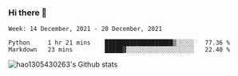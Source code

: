 ### Hi there 👋

<!--START_SECTION:waka-->
```text
Week: 14 December, 2021 - 20 December, 2021

Python     1 hr 21 mins    ███████████████████▒░░░░░   77.36 % 
Markdown   23 mins         █████▓░░░░░░░░░░░░░░░░░░░   22.40 % 
```
<!--END_SECTION:waka-->

![hao1305430263's Github stats](https://github-readme-stats.vercel.app/api?username=hao1305430263&show_icons=true)


<!--
**hao1305430263/hao1305430263** is a ✨ _special_ ✨ repository because its `README.md` (this file) appears on your GitHub profile.

Here are some ideas to get you started:

- 🔭 I’m currently working on ...
- 🌱 I’m currently learning ...
- 👯 I’m looking to collaborate on ...
- 🤔 I’m looking for help with ...
- 💬 Ask me about ...
- 📫 How to reach me: ...
- 😄 Pronouns: ...
- ⚡ Fun fact: ...
-->
